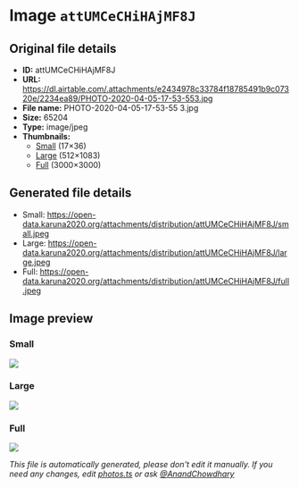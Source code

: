 # Image `attUMCeCHiHAjMF8J`

## Original file details

- **ID:** attUMCeCHiHAjMF8J
- **URL:** https://dl.airtable.com/.attachments/e2434978c33784f18785491b9c07320e/2234ea89/PHOTO-2020-04-05-17-53-553.jpg
- **File name:** PHOTO-2020-04-05-17-53-55 3.jpg
- **Size:** 65204
- **Type:** image/jpeg
- **Thumbnails:**
  - [Small](https://dl.airtable.com/.attachmentThumbnails/6b09883459d1268b8d28df3a45cee2ee/1ac2ec48) (17×36)
  - [Large](https://dl.airtable.com/.attachmentThumbnails/efd4cb623f74df85a2b3e96c859c257f/33e6b29b) (512×1083)
  - [Full](https://dl.airtable.com/.attachmentThumbnails/34dd1916cad6a46bb427502b5e1c14ab/03745140) (3000×3000)

## Generated file details

- Small: https://open-data.karuna2020.org/attachments/distribution/attUMCeCHiHAjMF8J/small.jpeg
- Large: https://open-data.karuna2020.org/attachments/distribution/attUMCeCHiHAjMF8J/large.jpeg
- Full: https://open-data.karuna2020.org/attachments/distribution/attUMCeCHiHAjMF8J/full.jpeg

## Image preview

### Small

![](https://open-data.karuna2020.org/attachments/distribution/attUMCeCHiHAjMF8J/small.jpeg)

### Large

![](https://open-data.karuna2020.org/attachments/distribution/attUMCeCHiHAjMF8J/large.jpeg)

### Full

![](https://open-data.karuna2020.org/attachments/distribution/attUMCeCHiHAjMF8J/full.jpeg)

_This file is automatically generated, please don't edit it manually. If you need any changes, edit [photos.ts](/photos.ts) or ask [@AnandChowdhary](https://github.com/AnandChowdhary)_

